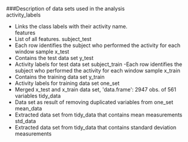 ###Description of data sets used in the analysis  
activity_labels
- Links the class labels with their activity name.  
features
- List of all features.
subject_test
- Each row identifies the subject who performed the activity for each window sample
x_test
- Contains the test data set
y_test
- Activity labels for test data set
subject_train
-Each row identifies the subject who performed the activity for each window sample
x_train
- Contains the training data set
y_train
- Activity labels for training data set
one_set
- Merged x_test and x_train data set, 'data.frame':  2947 obs. of  561 variables
tidy_data
- Data set as result of removing duplicated variables from one_set
mean_data
- Extracted data set from tidy_data that contains mean measurements
std_data
- Extracted data set from tidy_data that contains standard deviation measurements
